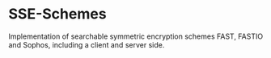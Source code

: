 # SSE-Schemes
Implementation of searchable symmetric encryption schemes FAST, FASTIO and Sophos, including a client and server side.
